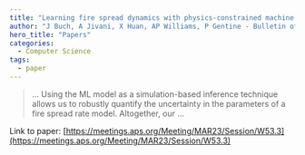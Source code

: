 ```yaml
---
title: "Learning fire spread dynamics with physics-constrained machine learning"
author: "J Buch, A Jivani, X Huan, AP Williams, P Gentine - Bulletin of the American …, 2023 - APS"
hero_title: "Papers"
categories:
  - Computer Science
tags:
  - paper
---
```



>… Using the ML model as a simulation-based inference technique allows us to robustly quantify the uncertainty in the parameters of a fire spread rate model. Altogether, our …

Link to paper: [https://meetings.aps.org/Meeting/MAR23/Session/W53.3](https://meetings.aps.org/Meeting/MAR23/Session/W53.3)
